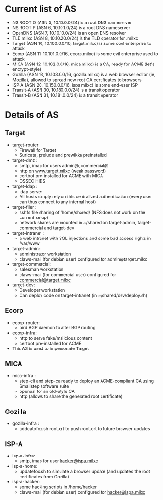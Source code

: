 # Current list of AS

* NS ROOT O (ASN 5, 10.10.0.0/24) is a root DNS nameserver
* NS ROOT P (ASN 6, 10.10.1.0/24) is a root DNS nameserver
* OpenDNS (ASN 7, 10.10.10.0/24) is an open DNS resolver
* TLD milxc (ASN 8, 10.10.20.0/24) is the TLD operator for .milxc
* Target (ASN 10, 10.100.0.0/16, target.milxc) is some cool enterprise to attack
* Ecorp (ASN 11, 10.101.0.0/16, ecorp.milxc) is some evil enterprise used to attack
* MICA (ASN 12, 10.102.0.0/16, mica.milxc) is a CA, ready for ACME (let's encrypt-style)
* Gozilla (ASN 13, 10.103.0.0/16, gozilla.milxc) is a web browser editor (ie, Mozilla), allowed to spread new root CA certificates to browsers
* ISP-A (ASN 20, 10.150.0.0/16, ispa.milxc) is some end-user ISP
* Transit-A (ASN 30, 10.180.0.0/24) is a transit operator
* Transit-B (ASN 31, 10.181.0.0/24) is a transit operator

# Details of AS

## Target

* target-router
  * Firewall for Target
  * Suricata, prelude and prewikka preinstalled
* target-dmz :
  * smtp, imap for users admin@, commercial@
  * http on www.target.milxc (weak password)
  * certbot pre-installed for ACME with MICA
  * OSSEC HIDS
* target-ldap :
  * ldap server
  * All hosts simply rely on this centralized authentication (every user can thus connect to any internal host)
* target-filer :
  * sshfs file sharing of /home/shared/ (NFS does not work on the current setup)
  * network shares are mounted in ~/shared on target-admin, target-commercial and target-dev
* target-intranet :
  * a web intranet with SQL injections and some bad access rights in /var/www
* target-admin:
  * administrator workstation
  * claws-mail (for debian user) configured for admin@target.milxc
* target-commercial:
  * salesman workstation
  * claws-mail (for commercial user) configured for commercial@target.milxc
* target-dev:
  * Developer workstation
  * Can deploy code on target-intranet (in ~/shared/dev/deploy.sh)

## Ecorp

* ecorp-router:
  * bird BGP daemon to alter BGP routing
* ecorp-infra:
  * http to serve fake/malicious content
  * certbot pre-installed for ACME
* This AS is used to impersonate Target

## MICA

* mica-infra :
  * step-cli and step-ca ready to deploy an ACME-compliant CA using Smallstep software suite
  * openssl for an old-style CA
  * http (allows to share the generated root certificate)

## Gozilla

* gozilla-infra :
  * addcatofox.sh root.crt to push root.crt to future browser updates


## ISP-A

* isp-a-infra:
  * smtp, imap for user hacker@ispa.milxc
* isp-a-home:
  * updatefox.sh to simulate a browser update (and updates the root certificates from Gozilla)
* isp-a-hacker:
  * some hacking scripts in /home/hacker
  * claws-mail (for debian user) configured for hacker@ispa.milxc
